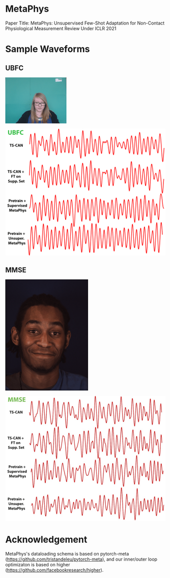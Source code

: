 # MetaPhys
Paper Title: MetaPhys: Unsupervised Few-Shot Adaptation for Non-Contact Physiological Measurement Review Under ICLR 2021


# Sample Waveforms 

## UBFC 

![Alt Text](./UBFC.gif)

![Alt Text](./ubfc_sample_waveforms.jpg)

## MMSE 

![Alt Text](./MMSE.gif)

![Alt Text](./mmse_sample_waveforms.jpg)

# Acknowledgement 

MetaPhys's dataloading schema is based on pytorch-meta (https://github.com/tristandeleu/pytorch-meta), and our inner/outer loop optimizaton is based on higher (https://github.com/facebookresearch/higher). 

